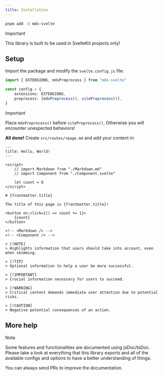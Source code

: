 ```yaml
---
title: Installation
---
```


```bash
pnpm add -D mdx-svelte
```

> [!IMPORTANT]
> This library is built to be used in SvelteKit projects only!

## Setup

Import the package and modify the `svelte.config.js` file:

```ts
import { EXTENSIONS, mdxPreprocess } from "mdx-svelte"

const config = {
    extensions: EXTENSIONS,
    preprocess: [mdxPreprocess(), vitePreprocess()],
}
```

> [!IMPORTANT]
> Place `mdxPreprocess()` before `vitePreprocess()`, Otherwise you will encounter unexpected behaviors!

**All done!** Create `src/routes/+page.md` and add your content in:

<!-- prettier-ignore -->
```svelte
---
title: Hello, World!
---

<script>
    // import Markdown from "./Markdown.md"
    // import Component from "./Component.svelte"

    let count = 0
</script>

# {frontmatter.title}

The title of this page is {frontmatter.title}!

<button on:click={() => count += 1}>
    {count}
</button>

<!-- <Markdown /> -->
<!-- <Component /> -->

> [!NOTE]  
> Highlights information that users should take into account, even when skimming.

> [!TIP]
> Optional information to help a user be more successful.

> [!IMPORTANT]  
> Crucial information necessary for users to succeed.

> [!WARNING]  
> Critical content demands immediate user attention due to potential risks.

> [!CAUTION]
> Negative potential consequences of an action.
```

## More help

> [!NOTE]
> Some features and functionalities are documented using jsDoc/tsDoc. Please take a look at everything that this library exports and all of the available configs and options to have a better understanding of things.

You can always send PRs to improve the documentation.
